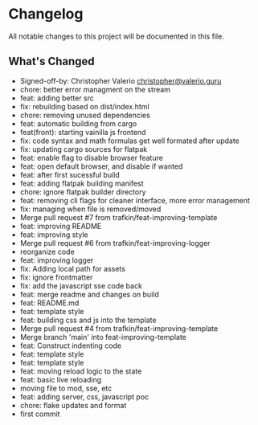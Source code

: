 # Changelog

All notable changes to this project will be documented in this file.

## What's Changed
* Signed-off-by: Christopher Valerio <christopher@valerio.guru>
* chore: better error managment on the stream
* feat: adding better src
* fix: rebuilding based on dist/index.html
* chore: removing unused dependencies
* feat: automatic building from cargo
* feat(front): starting vainilla js frontend
* fix: code syntax and math formulas get well formated after update
* fix: updating cargo sources for flatpak
* feat: enable flag to disable browser feature
* feat: open default browser, and disable if wanted
* feat: after first sucessful build
* feat: adding flatpak building manifest
* chore: ignore flatpak builder directory
* feat: removing cli flags for cleaner interface, more error management
* fix: managing when file is removed/moved
* Merge pull request #7 from trafkin/feat-improving-template
* feat: improving README
* feat: improving style
* Merge pull request #6 from trafkin/feat-improving-logger
* reorganize code
* feat: improving logger
* fix: Adding local path for assets
* fix: ignore frontmatter
* fix: add the javascript sse code back
* feat: merge readme and changes on build
* feat: README.md
* feat: template style
* feat: building css and js into the template
* Merge pull request #4 from trafkin/feat-improving-template
* Merge branch 'main' into feat-improving-template
* feat: Construct indenting code
* feat: template style
* feat: template style
* feat: moving reload logic to the state
* feat: basic live reloading
* moving file to mod, sse, etc
* feat: adding server, css, javascript poc
* chore: flake updates and format
* first commit

<!-- generated by git-cliff -->
